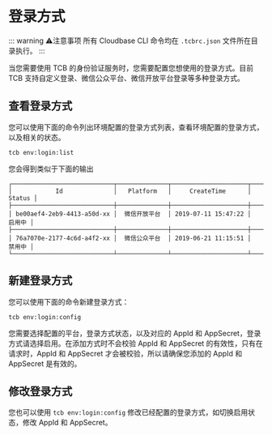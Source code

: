 # 登录方式

::: warning ⚠️注意事项
所有 Cloudbase CLI 命令均在 `.tcbrc.json` 文件所在目录执行。
:::

当您需要使用 TCB 的身份验证服务时，您需要配置您想使用的登录方式。目前 TCB 支持自定义登录、微信公众平台、微信开放平台登录等多种登录方式。

## 查看登录方式

您可以使用下面的命令列出环境配置的登录方式列表，查看环境配置的登录方式，以及相关的状态。

```shell
tcb env:login:list
```

您会得到类似于下面的输出

```shell
┌────────────────────────────┬──────────────┬─────────────────────┬────────┐
│            Id              │   Platform   │     CreateTime      │ Status │
├────────────────────────────┼──────────────┼─────────────────────┼────────┤
│ be00aef4-2eb9-4413-a50d-xx │  微信开放平台  │ 2019-07-11 15:47:22 │  启用中 │
├────────────────────────────┼──────────────┼─────────────────────┼────────┤
│ 76a7070e-2177-4c6d-a4f2-xx │  微信公众平台  │ 2019-06-21 11:15:51 │  禁用中 │
└────────────────────────────┴──────────────┴─────────────────────┴────────┘
```

## 新建登录方式

您可以使用下面的命令新建登录方式：

```shell
tcb env:login:config
```

您需要选择配置的平台，登录方式状态，以及对应的 AppId 和 AppSecret，登录方式请选择启用。在添加方式时不会校验 AppId 和 AppSecret 的有效性，只有在请求时，AppId 和 AppSecret 才会被校验，所以请确保您添加的 AppId 和 AppSecret 是有效的。

## 修改登录方式

您也可以使用 `tcb env:login:config` 修改已经配置的登录方式，如切换启用状态，修改 AppId 和 AppSecret。
